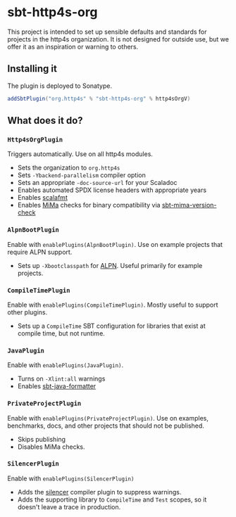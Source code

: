 # sbt-http4s-org

This project is intended to set up sensible defaults and standards for projects in the http4s organization.
It is not designed for outside use, but we offer it as an inspiration or warning to others.

## Installing it

The plugin is deployed to Sonatype.

```scala
addSbtPlugin("org.http4s" % "sbt-http4s-org" % http4sOrgV)
```

## What does it do?

### `Http4sOrgPlugin`

Triggers automatically.  Use on all http4s modules.

* Sets the organization to `org.http4s`
* Sets `-Ybackend-parallelism` compiler option
* Sets an appropriate `-doc-source-url` for your Scaladoc
* Enables automated SPDX license headers with appropriate years
* Enables [scalafmt](https://scalameta.org/scalafmt/)
* Enables [MiMa](https://github.com/lightbend/mima) checks for binary compatibility via [sbt-mima-version-check](https://christopherdavenport.github.io/sbt-mima-version-check/)

### `AlpnBootPlugin`

Enable with `enablePlugins(AlpnBootPlugin)`.
Use on example projects that require ALPN support.

* Sets up `-Xbootclasspath` for [ALPN](https://www.eclipse.org/jetty/documentation/current/alpn-chapter.html). Useful primarily for example projects.

### `CompileTimePlugin`

Enable with `enablePlugins(CompileTimePlugin)`.
Mostly useful to support other plugins.

* Sets up a `CompileTime` SBT configuration for libraries that exist at compile time, but not runtime.

### `JavaPlugin`

Enable with `enablePlugins(JavaPlugin)`.

* Turns on `-Xlint:all` warnings
* Enables [sbt-java-formatter](https://github.com/sbt/sbt-java-formatter)

### `PrivateProjectPlugin`

Enable with `enablePlugins(PrivateProjectPlugin)`.
Use on examples, benchmarks, docs, and other projects that should not be published.

* Skips publishing
* Disables MiMa checks.

### `SilencerPlugin`

Enable with `enablePlugins(SilencerPlugin)`

* Adds the [silencer](https://github.com/ghik/silencer) compiler plugin to suppress warnings.
* Adds the supporting library to `CompileTime` and `Test` scopes, so it doesn't leave a trace in production.

